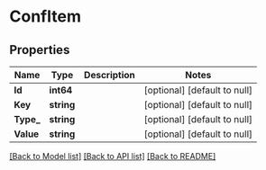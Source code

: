 # ConfItem

## Properties
Name | Type | Description | Notes
------------ | ------------- | ------------- | -------------
**Id** | **int64** |  | [optional] [default to null]
**Key** | **string** |  | [optional] [default to null]
**Type_** | **string** |  | [optional] [default to null]
**Value** | **string** |  | [optional] [default to null]

[[Back to Model list]](../README.md#documentation-for-models) [[Back to API list]](../README.md#documentation-for-api-endpoints) [[Back to README]](../README.md)


